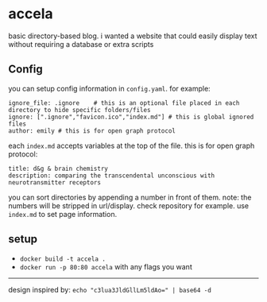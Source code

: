 # accela

basic directory-based blog. i wanted a website that could easily display text without requiring a database or extra scripts

## Config

you can setup config information in `config.yaml`. for example:

```
ignore_file: .ignore    # this is an optional file placed in each directory to hide specific folders/files
ignore: [".ignore","favicon.ico","index.md"] # this is global ignored files
author: emily # this is for open graph protocol
```

each `index.md` accepts variables at the top of the file. this is for open graph protocol:

```
title: d&g & brain chemistry
description: comparing the transcendental unconscious with neurotransmitter receptors
```

you can sort directories by appending a number in front of them. note: the numbers will be stripped in url/display. check repository for example. use `index.md` to set page information.

## setup

- `docker build -t accela .`
- `docker run -p 80:80 accela` with any flags you want

---

design inspired by: `echo "c3lua3JldGllLm5ldAo=" | base64 -d`
